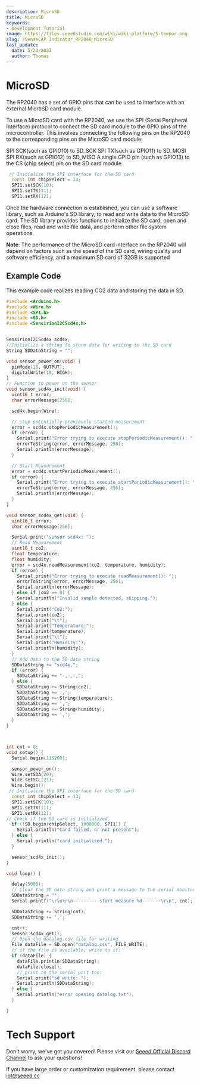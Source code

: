 ```yaml
---
description: MicroSD
title: MicroSD
keywords:
- Development Tutorial
image: https://files.seeedstudio.com/wiki/wiki-platform/S-tempor.png
slug: /SenseCAP_Indicator_RP2040_MicroSD
last_update:
  date: 5/23/2023
  author: Thomas
---
```

# **MicroSD**

The RP2040 has a set of GPIO pins that can be used to interface with an external MicroSD card module.

To use a MicroSD card with the RP2040, we use the SPI (Serial Peripheral Interface) protocol to connect the SD card module to the GPIO pins of the microcontroller. This involves connecting the following pins on the RP2040 to the corresponding pins on the MicroSD card module:

SPI SCK(such as GPIO10) to SD_SCK
SPI TX(such as GPIO11) to SD_MOSI
SPI RX(such as GPIO12) to SD_MISO
A single GPIO pin (such as GPIO13) to the CS (chip select) pin on the SD card module

```cpp
 // Initialize the SPI interface for the SD card
  const int chipSelect = 13;
  SPI1.setSCK(10);
  SPI1.setTX(11);
  SPI1.setRX(12);
```

Once the hardware connection is established, you can use a software library, such as Arduino's SD library, to read and write data to the MicroSD card. The SD library provides functions to initialize the SD card, open and close files, read and write file data, and perform other file system operations.

**Note**: The performance of the MicroSD card interface on the RP2040 will depend on factors such as the speed of the SD card, wiring quality and software efficiency, and a maximum SD card of 32GB is supported





## **Example Code**

This example code realizes reading CO2 data and storing the data in SD.

```cpp
#include <Arduino.h>
#include <Wire.h>
#include <SPI.h>
#include <SD.h>
#include <SensirionI2CScd4x.h>


SensirionI2CScd4x scd4x;
//Initialize a string to store data for writing to the SD card
String SDDataString = "";

void sensor_power_on(void) {
  pinMode(18, OUTPUT);
  digitalWrite(18, HIGH);
}
// Function to power on the sensor
void sensor_scd4x_init(void) {
  uint16_t error;
  char errorMessage[256];

  scd4x.begin(Wire);

  // stop potentially previously started measurement
  error = scd4x.stopPeriodicMeasurement();
  if (error) {
    Serial.print("Error trying to execute stopPeriodicMeasurement(): ");
    errorToString(error, errorMessage, 256);
    Serial.println(errorMessage);
  }

  // Start Measurement
  error = scd4x.startPeriodicMeasurement();
  if (error) {
    Serial.print("Error trying to execute startPeriodicMeasurement(): ");
    errorToString(error, errorMessage, 256);
    Serial.println(errorMessage);
  }
}

void sensor_scd4x_get(void) {
  uint16_t error;
  char errorMessage[256];

  Serial.print("sensor scd4x: ");
  // Read Measurement
  uint16_t co2;
  float temperature;
  float humidity;
  error = scd4x.readMeasurement(co2, temperature, humidity);
  if (error) {
    Serial.print("Error trying to execute readMeasurement(): ");
    errorToString(error, errorMessage, 256);
    Serial.println(errorMessage);
  } else if (co2 == 0) {
    Serial.println("Invalid sample detected, skipping.");
  } else {
    Serial.print("Co2:");
    Serial.print(co2);
    Serial.print("\t");
    Serial.print("Temperature:");
    Serial.print(temperature);
    Serial.print("\t");
    Serial.print("Humidity:");
    Serial.println(humidity);
  }
  // Add data to the SD data string
  SDDataString += "scd4x,";
  if (error) {
    SDDataString += "-,-,-,";
  } else {
    SDDataString += String(co2);
    SDDataString += ',';
    SDDataString += String(temperature);
    SDDataString += ',';
    SDDataString += String(humidity);
    SDDataString += ',';
  }
}



int cnt = 0;
void setup() {
  Serial.begin(115200);

  sensor_power_on();
  Wire.setSDA(20);
  Wire.setSCL(21);
  Wire.begin();
 // Initialize the SPI interface for the SD card
  const int chipSelect = 13;
  SPI1.setSCK(10);
  SPI1.setTX(11);
  SPI1.setRX(12);
// Check if the SD card is initialized
  if (!SD.begin(chipSelect, 1000000, SPI1)) {
    Serial.println("Card failed, or not present");
  } else {
    Serial.println("card initialized.");
  }

  sensor_scd4x_init();
}

void loop() {

  delay(5000);
  // Clear the SD data string and print a message to the serial monitor
  SDDataString = "";
  Serial.printf("\r\n\r\n--------- start measure %d-------\r\n", cnt);

  SDDataString += String(cnt);
  SDDataString += ',';

  cnt++;
  sensor_scd4x_get();
  // Open the datalog.csv file for writing
  File dataFile = SD.open("datalog.csv", FILE_WRITE);
  // if the file is available, write to it:
  if (dataFile) {
    dataFile.println(SDDataString);
    dataFile.close();
    // print to the serial port too:
    Serial.print("sd write: ");
    Serial.println(SDDataString);
  } else {
    Serial.println("error opening datalog.txt");
  }

}


```



# **Tech Support**

Don't worry, we've got you covered! Please visit our [Seeed Official Discord Channel](https://discord.gg/sensecap) to ask your questions!

If you have large order or customization requirement, please contact iot@seeed.cc
